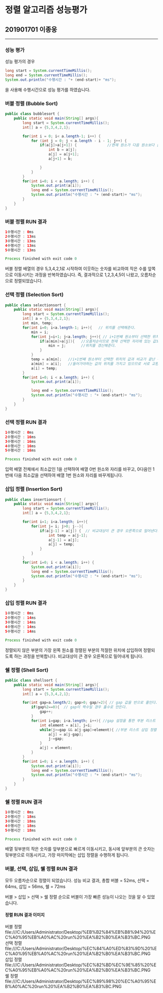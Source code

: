 # 정렬 알고리즘 성능평가  

## 201901701 이종웅  

---  

### 성능 평가  
성능 평가의 경우   
```java
long start = System.currentTimeMillis();  
long end = System.currentTimeMillis();  
System.out.println("수행시간 : "+ (end-start)+ "ms");  
```  
을 사용해 수행시간으로 성능 평가를 하였습니다.  

### 버블 정렬 (Bubble Sort)  

```java
public class bubblesort {
    public static void main(String[] args){
        long start = System.currentTimeMillis();
        int[] a = {5,3,4,2,1};

        for(int i = 0; i< a.length-1; i++) {
            for (int j = 0; j < a.length - i - 1; j++) {
                if(a[j]>a[j+1]) {              //현재 원소가 다음 원소보다 클 경우 서로 원소의 위치를 교환
                    int b = a[j];
                    a[j] = a[j+1];
                    a[j+1] = b;

                }
            }
        }
        for(int i=0; i < a.length; i++) {
            System.out.print(a[i]);
            long end = System.currentTimeMillis();
            System.out.println("수행시간 : "+ (end-start)+ "ms");
        }
    }
}
```  

### 버블 정렬 RUN 결과  
```java  
1수행시간 : 0ms
2수행시간 : 13ms
3수행시간 : 13ms
4수행시간 : 13ms
5수행시간 : 13ms

Process finished with exit code 0
```  
버블 정렬 배열의 경우 5,3,4,2,1로 시작하여 이웃하는 숫자를 비교하여 작은 수를 앞쪽으로 이동시키는 과정을 반복하였습니다.
즉, 결과적으로 1,2,3,4,5이 나왔고, 오름차순으로 정렬되었습니다.  

### 선택 정렬 (Selection Sort)
```java
public class selectionsort {
    public static void main(String[] args){
        long start = System.currentTimeMillis();
        int[] a = {5,3,4,2,1};
        int min, temp;
        for(int i=0; i<a.length-1; i++){   // 위치를 선택해준다.
            min = i;
            for(int j=i+1; j<a.length; j++){ // i+1번째 원소부터 선택한 위치의 값과 비교를 시작한다.
                if(a[min]>a[j]){   //오름차순이므로 현재 선택한 자리에 있는 값보다 순회하고 있는 값이 작으면,
                    min = j;       //위치를 갱신해준다.
                }
            }
            temp = a[min];   //i+1번째 원소부터 선택한 위치의 값과 비교가 끝난 뒤 min에 처음 선택한 위치에
            a[min] = a[i];   //들어가야하는 값의 위치를 가지고 있으므로 서로 교환해준다.
            a[i] = temp;
        }
        for(int i=0; i < a.length; i++) {
            System.out.print(a[i]);

            long end = System.currentTimeMillis();
            System.out.println("수행시간 : "+ (end-start)+ "ms");
        }
    }
}
```  

### 선택 정렬 RUN 결과  
```java  
1수행시간 : 0ms
2수행시간 : 16ms
3수행시간 : 16ms
4수행시간 : 16ms
5수행시간 : 16ms

Process finished with exit code 0
```  
입력 배열 전체에서 최소값인 1을 선택하여 배열 0번 원소와 자리를 바꾸고, 0다음인 1번에 다음 최소값을 선택하여 배열 1번 원소와 자리를 바꾸게됩니다.  


### 삽입 정렬 (Insertion Sort)
```java
public class insertionsort {
    public static void main(String[] args){
        long start = System.currentTimeMillis();
        int[] a = {5,3,4,2,1};

        for(int i=1; i<a.length; i++){
            for(int j= i; j>0; j--){
                if(a[j-1] > a[j]) {  // 비교대상이 큰 경우 오른쪽으로 밀어낸다.
                    int temp = a[j-1];
                    a[j-1] = a[j];
                    a[j] = temp;
                }
            }
        }
        for(int i=0; i < a.length; i++) {
            System.out.print(a[i]);
            long end = System.currentTimeMillis();
            System.out.println("수행시간 : "+ (end-start)+ "ms");
        }
    }
}
```

### 삽입 정렬 RUN 결과
```java
1수행시간 : 0ms
2수행시간 : 14ms
3수행시간 : 14ms
4수행시간 : 14ms
5수행시간 : 14ms

Process finished with exit code 0
```
정렬되지 않은 부분의 가장 왼쪽 원소를 정렬된 부분의 적절한 위치에 삽입하여 정렬되도록 하는 과정을 반복합니다. 비교대상이 큰 경우 오른쪽으로 밀어내게 됩니다.  

### 쉘 정렬 (Shell Sort)
```java
public class shellsort {
    public static void main(String[] args){
        long start = System.currentTimeMillis();
        int[] a = {5,3,4,2,1};

        for(int gap=a.length/2; gap>0; gap/=2){ // gap 값을 반으로 줄인다.
            if(gap%2==0){  // gap이 짝수일 경우 홀수로 만든다.
                gap++;
            }
            for(int i=gap; i<a.length; i++){ //gap 설정을 통한 부분 리스트
                int element = a[i], j=i;
                while(j>=gap && a[j-gap]>element){ //부분 리스트 삽입 정렬
                    a[j] = a[j-gap];
                    j-=gap;
                }
                a[j] = element;
            }
        }
        for(int i=0; i < a.length; i++) {
            System.out.print(a[i]);
            long end = System.currentTimeMillis();
            System.out.println("수행시간 : "+ (end-start)+ "ms");
        }
    }
}
```
### 쉘 정렬 RUN 결과
```java
1수행시간 : 0ms
2수행시간 : 18ms
3수행시간 : 18ms
4수행시간 : 18ms
5수행시간 : 18ms

Process finished with exit code 0
```  
배열 뒷부분의 작은 숫자를 앞부분으로 빠르게 이동시키고, 동시에 앞부분의 큰 숫자는 뒷부분으로 이동시키고, 가장 마지막에는 삽입 정렬을 수행하게 됩니다.

### 버블, 선택, 삽입, 쉘 정렬 RUN 결과
모두 오름차순으로 정렬이 되었습니다.
성능 비교 결과, 총합 버블 = 52ms, 선택 = 64ms, 삽입 = 56ms, 쉘 = 72ms

버블 > 삽입 > 선택 > 쉘 정렬 순으로 버블이 가장 빠른 성능이 나오는 것을 알 수 있었습니다.


#### 정렬 RUN 결과 이미지
버블 정렬
file:///C:/Users/Administrator/Desktop/%EB%B2%84%EB%B8%94%20%EC%A0%95%EB%A0%AC%20run%20%EA%B2%B0%EA%B3%BC.PNG  
선택 정렬
file:///C:/Users/Administrator/Desktop/%EC%84%A0%ED%83%9D%20%EC%A0%95%EB%A0%AC%20run%20%EA%B2%B0%EA%B3%BC.PNG  
삽입 정렬
file:///C:/Users/Administrator/Desktop/%EC%82%BD%EC%9E%85%20%EC%A0%95%EB%A0%AC%20run%20%EA%B2%B0%EA%B3%BC.PNG  
쉘 정렬
file:///C:/Users/Administrator/Desktop/%EC%89%98%20%EC%A0%95%EB%A0%AC%20run%20%EA%B2%B0%EA%B3%BC.PNG  
